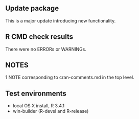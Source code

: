 ## Update package
This is a major update introducing new functionality.

## R CMD check results
There were no ERRORs or WARNINGs. 

## NOTES 
1 NOTE corresponding to cran-comments.md in the top level.

## Test environments
* local OS X install, R 3.4.1
* win-builder (R-devel and R-release)
